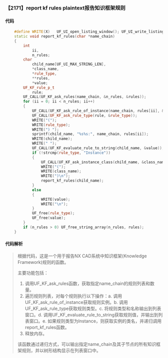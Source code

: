 ### 【2171】report kf rules plaintext报告知识框架规则

#### 代码

```cpp
    #define WRITE(X)   UF_UI_open_listing_window(); UF_UI_write_listing_window(X)  
    static void report_kf_rules(char *name_chain)  
    {  
        int  
            ii,  
            n_rules;  
        char  
            child_name[UF_UI_MAX_STRING_LEN],  
            *class_name,  
            *rule_type,  
            **rules,  
            *value;  
        UF_KF_rule_p_t  
            rule;  
        UF_CALL(UF_KF_ask_rules(name_chain, &n_rules, &rules));  
        for (ii = 0; ii < n_rules; ii++)  
        {  
            UF_CALL(UF_KF_ask_rule_of_instance(name_chain, rules[ii], &rule));  
            UF_CALL(UF_KF_ask_rule_type(rule, &rule_type));  
            WRITE("(");  
            WRITE(rule_type);  
            WRITE(") ");  
            sprintf(child_name, "%s%s:", name_chain, rules[ii]);  
            WRITE(child_name);  
            WRITE(" ");  
            UF_CALL(UF_KF_evaluate_rule_to_string(child_name, &value));  
            if (!strcmp(rule_type, "Instance"))  
            {  
                UF_CALL(UF_KF_ask_instance_class(child_name, &class_name));  
                WRITE("(");  
                WRITE(class_name);  
                WRITE(")\n");  
                report_kf_rules(child_name);  
            }  
            else  
            {  
                WRITE(value);  
                WRITE("\n");  
            }  
            UF_free(rule_type);  
            UF_free(value);  
        }  
        if (n_rules > 0) UF_free_string_array(n_rules, rules);  
    }

```

#### 代码解析

> 根据代码，这是一个用于报告NX CAD系统中知识框架(Knowledge Framework)规则的函数。
>
> 主要功能包括：
>
> 1. 调用UF_KF_ask_rules函数，获取指定name_chain的规则列表和数量。
> 2. 遍历规则列表，对每个规则执行以下操作：a. 调用UF_KF_ask_rule_of_instance获取规则实例。b. 调用UF_KF_ask_rule_type获取规则类型。c. 将规则类型和名称输出到列表窗口。d. 调用UF_KF_evaluate_rule_to_string获取规则值，并输出到列表窗口。e. 如果规则类型为Instance，则获取实例的类名，并递归调用report_kf_rules函数。
> 3. 释放内存。
>
> 该函数通过递归方式，可以输出指定name_chain及其子节点的所有知识框架规则，并以树形结构显示在列表窗口中。
>
